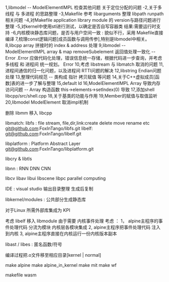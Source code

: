 1,libmodel -- ModelElementIMPL 检查其他问题 关于定位分配的问题
-2,关于多线程 与 多进程 的思路整理
-3,Makefile 参考 libarguments 整理 libpath runpath相关问题
-4,对Makefile application library module 的 version与路径问题进行整理
-5,对kernel中使用stl进行测试，以确定是否自写容器类 结果:需要运行时支持
-6,内核模块静态库问题，是否与用户空间一致 : 貌似不行，采用 Makefile直接编译
7,梳理const逻辑问题[成员函数与调用传参],特别是libmodel中相关。
8,libcpp array 拼接时的 index & address 处理
9,libmodel -- ModelElementIMPL array & map removeSubelement 返回值处理一致化 -- Error .Error 应做代码化处理，错误信息统一存储，根据代码进一步查询，并考虑多线程 和 进程间 统一规划。
    Error
10,考虑 libstream 与 libmatch 取消的问题
11,进程间通信的归一化问题，以及进程间 RTTI问题的解决
12,libstring Endian问题处理
13,整理代码规范 -- 类构成 指针 拷贝赋值 等问题
14,关于C++虚拟成员[函数]表的进一步了解与整理
15,default ld
16,ModelElementIMPL Array 导致内存访问问题 -- Array 构造函数 this->elements->setIndex(0) 导致
17,添加shell libcpp/src/shell.cpp
18,关于基类的功能与作用
19,Member的赋值与取值监听
20,libmodel ModelElement 取消impl机制

删除 libmm 移入 libcpp


libmatch:
libfs : file stream, file,dir,link:create delete move rename etc
    git@github.com:FoxInTango/libfs.git
libelf:
    git@github.com:FoxInTango/libelf.git

libplatform : Platform Abstract Layer
    git@github.com:FoxInTango/libplatform.git

libcry & libtls 

libnn : RNN DNN CNN

libcv
libav
libui
libscene
libpc parallel computing

IDE : 
    visual studio 
        输出目录整理
        生成后复制          

libkernel/modules : 公共部分生成静态库  

对于Linux 所需外部库集成为 KPI

考虑 libelf 移入 libmodule
由于需要 内核事件处理 考虑 ：
1， alpine主程序的事件处理代码 分流为模块 内核层各模块集成
2,   alpine主程序把事件处理代码 注入到内核
3,   alpine主程序直接在内核运行一份内核版本副本

libast / libes : 匿名函数/符号

编译过程把.o文件移至相应目录[kernel | normal]

make alpine
make alpine_in_kernel
make mit
make wf

makefile wasm

